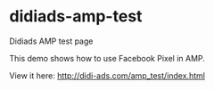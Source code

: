 # didiads-amp-test
Didiads AMP test page

This demo shows how to use Facebook Pixel in AMP.

View it here: http://didi-ads.com/amp_test/index.html
